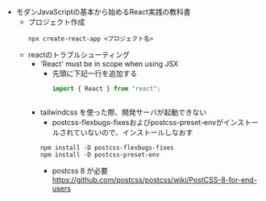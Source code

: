 *   モダンJavaScriptの基本から始めるReact実践の教科書
    *   プロジェクト作成
        ```
        npx create-react-app <プロジェクト名>
        ```
    *   reactのトラブルシューティング
        *   'React' must be in scope when using JSX
            *   先頭に下記一行を追加する
                ```js
                import { React } from "react";
               ```
        *   tailwindcss を使った際、開発サーバが起動できない
            *   postcss-flexbugs-fixesおよびpostcss-preset-envがインストールされていないので、インストールしなおす
            ```\
            npm install -D postcss-flexbugs-fixes
            npm install -D postcss-preset-env
            ```
            *   postcss 8 が必要
            https://github.com/postcss/postcss/wiki/PostCSS-8-for-end-users
        